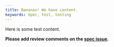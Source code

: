```yaml
---
title: Bananas! We have content.
keywords: Spec, test, testing
---
```


Here is some test content.


**Please add review comments on the [spec issue](https://api.github.com/repos/dend/CommonTesting/issues/9).**